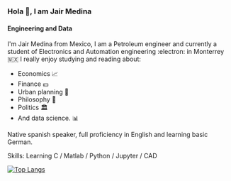 ### Hola 👋, I am Jair Medina
#### Engineering and Data
I'm Jair Medina from Mexico, I am a Petroleum engineer and currently a student of Electronics and Automation engineering :electron: in Monterrey :mexico:
I really enjoy studying and reading about:
- Economics :chart_with_upwards_trend:
- Finance :dollar:
- Urban planning :house_with_garden:
- Philosophy :brain:
- Politics :classical_building: 
- And data science. :bar_chart:

Native spanish speaker, full proficiency in English and learning basic German.

Skills: Learning C / Matlab / Python / Jupyter / CAD 

<!--
[![Top Langs](https://github-readme-stats.vercel.app/api/top-langs/?username=JairMedina97)](https://github.com/anuraghazra/github-readme-stats)
-->

[![Top Langs](https://github-readme-stats.vercel.app/api/top-langs/?username=JairMedina97&layout=compact)](https://github.com/anuraghazra/github-readme-stats)


<!--
**JairMedina97/JairMedina97** is a ✨ _special_ ✨ repository because its `README.md` (this file) appears on your GitHub profile.
-->
